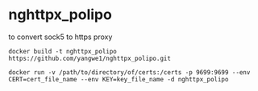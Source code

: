 # nghttpx_polipo
to convert sock5 to https proxy

`docker build -t nghttpx_polipo https://github.com/yangwe1/nghttpx_polipo.git`

`docker run -v /path/to/directory/of/certs:/certs -p 9699:9699 --env CERT=cert_file_name --env KEY=key_file_name -d nghttpx_polipo`
